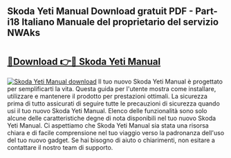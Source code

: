 ## Skoda Yeti Manual Download gratuit PDF - Part-i18 Italiano Manuale del proprietario del servizio NWAks

# <h2><a href="http://dfdmos.blite.top/?on=Skoda+Yeti+Manual">🔗Download 👉🔴 Skoda Yeti Manual</a></h2>

[![Skoda Yeti Manual download](https://i.imgur.com/lujVjoI.png)](http://dfdmos.blite.top/?on=Skoda+Yeti+Manual)
Il tuo nuovo Skoda Yeti Manual è progettato per semplificarti la vita. Questa guida per l'utente mostra come installare, utilizzare e mantenere il prodotto per prestazioni ottimali. La sicurezza prima di tutto assicurati di seguire tutte le precauzioni di sicurezza quando usi il tuo nuovo Skoda Yeti Manual. Elenco delle funzionalità sono solo alcune delle caratteristiche degne di nota disponibili nel tuo nuovo Skoda Yeti Manual. Ci aspettiamo che Skoda Yeti Manual sia stata una risorsa chiara e di facile comprensione nel tuo viaggio verso la padronanza dell'uso del tuo nuovo gadget. Se hai bisogno di aiuto o chiarimenti, non esitare a contattare il nostro team di supporto.
